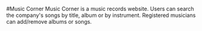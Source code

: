 #Music Corner
Music Corner is a music records website. Users can search the company's songs by title, album or by instrument. Registered musicians can add/remove albums or songs.
